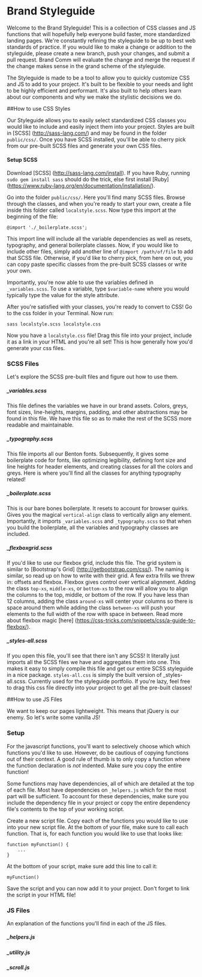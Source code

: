 # Brand Styleguide

Welcome to the Brand Styleguide! This is a collection of CSS classes and JS functions that will hopefully help everyone build faster, more standardized landing pages. We're constantly refining the styleguide to be up to best web standards of practice. If you would like to make a change or addition to the styleguide, please create a new branch, push your changes, and submit a pull request. Brand Comm will evaluate the change and merge the request if the change makes sense in the grand scheme of the styleguide.

The Styleguide is made to be a tool to allow you to quickly customize CSS and JS to add to your project. It's built to be flexible to your needs and light to be highly efficient and performant. It's also built to help others learn about our components and why we make the stylistic decisions we do.

##How to use CSS Styles

Our Styleguide allows you to easily select standardized CSS classes you would like to include and easily inject them into your project. Styles are built in [SCSS] (http://sass-lang.com/) and may be found in the folder `public/css/`. Once you have SCSS installed, you'll be able to cherry pick from our pre-built SCSS files and generate your own CSS files.

#### Setup SCSS

Download [SCSS] (http://sass-lang.com/install). If you have Ruby, running `sudo gem install sass` should do the trick, else first install [Ruby] (https://www.ruby-lang.org/en/documentation/installation/).

Go into the folder `public/css/`. Here you'll find many SCSS files. Browse through the classes, and when you're ready to start your own, create a file inside this folder called `localstyle.scss`. Now type this import at the beginning of the file:

```
@import './_boilerplate.scss';
```

This import line will include all the variable dependencies as well as resets, typography, and general boilerplate classes. Now, if you would like to include other files, simply add another line of `@import /path/of/file` to add that SCSS file. Otherwise, if you'd like to cherry pick, from here on out, you can copy paste specific classes from the pre-built SCSS classes or write your own.

Importantly, you're now able to use the variables defined in `_variables.scss`. To use a variable, type `$variable-name` where you would typically type the value for the style attribute.

After you're satisfied with your classes, you're ready to convert to CSS! Go to the css folder in your Terminal. Now run:

```
sass localstyle.scss localstyle.css
```

Now you have a `localstyle.css` file! Drag this file into your project, include it as a link in your HTML and you're all set! This is how generally how you'd generate your css files. 

### SCSS Files

Let's explore the SCSS pre-built files and figure out how to use them.

##### _variables.scss

This file defines the variables we have in our brand assets. Colors, greys, font sizes, line-heights, margins, padding, and other abstractions may be found in this file. We have this file so as to make the rest of the SCSS more readable and maintainable.

##### _typography.scss

This file imports all our Benton fonts. Subsequently, it gives some boilerplate code for fonts, like optimizing legibility, defining font size and line heights for header elements, and creating classes for all the colors and greys. Here is where you'll find all the classes for anything typography related!

##### _boilerplate.scss

This is our bare bones boilerplate. It resets to account for browser quirks. Gives you the magical `vertical-align` class to vertically align any element. Importantly, it imports `_variables.scss` and `_typography.scss` so that when you build the boilerplate, all the variables and typography classes are included.

##### _flexboxgrid.scss

If you'd like to use our flexbox grid, include this file. The grid system is similar to [Bootstrap's Grid] (http://getbootstrap.com/css/). The naming is similar, so read up on how to write with their grid. A few extra frills we threw in: offsets and flexbox. Flexbox gives control over vertical alignment. Adding the class `top-xs`, `middle-xs`, or `bottom-xs` to the row will allow you to align the columns to the top, middle, or bottom of the row. If you have less than 12 columns, adding the class `around-xs` will center your columns so there is space around them while adding the class `between-xs` will push your elements to the full width of the row with space in between. Read more about flexbox magic [here] (https://css-tricks.com/snippets/css/a-guide-to-flexbox/).

##### _styles-all.scss

If you open this file, you'll see that there isn't any SCSS! It literally just imports all the SCSS files we have and aggregates them into one. This makes it easy to simply compile this file and get our entire SCSS styleguide in a nice package. `styles-all.css` is simply the built version of _styles-all.scss. Currently used for the styleguide portfolio. If you're lazy, feel free to drag this css file directly into your project to get all the pre-built classes!

##How to use JS Files

We want to keep our pages lightweight. This means that jQuery is our enemy. So let's write some vanilla JS!

### Setup

For the javascript functions, you'll want to selectively choose which which functions you'd like to use. However, do be cautious of copying functions out of their context. A good rule of thumb is to only copy a function where the function declaration is *not* indented. Make sure you copy the entire function!

Some functions may have dependencies, all of which are detailed at the top of each file. Most have dependencies on `_helpers.js` which for the most part will be sufficient. To account for these dependencies, make sure you include the dependency file in your project or copy the entire dependency file's contents to the top of your working script.

Create a new script file. Copy each of the functions you would like to use into your new script file. At the bottom of your file, make sure to call each function. That is, for each function you would like to use that looks like: 

```
function myFunction() {
	...
}
```

At the bottom of your script, make sure add this line to call it:

```
myFunction()
```

Save the script and you can now add it to your project. Don't forget to link the script in your HTML file!

### JS Files

An explanation of the functions you'll find in each of the JS files.

##### _helpers.js

##### _utility.js

##### _scroll.js










